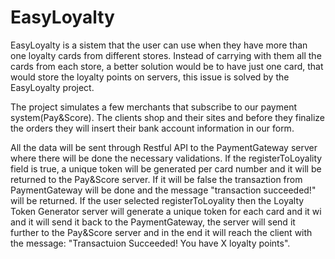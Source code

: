 # EasyLoyalty

EasyLoyalty is a sistem that the user can use when they have more than one loyalty cards from different stores. 
Instead of carrying with them all the cards from each store, a better solution would be to have just one card,
that would store the loyalty points on servers, this issue is solved by the EasyLoyalty project.

The project simulates a few merchants that subscribe to our payment system(Pay&Score). The clients shop and their sites and 
before they finalize the orders they will insert their bank account information in our form.

All the data will be sent through Restful API to the PaymentGateway server where there will be done the necessary validations.
If the registerToLoyality field is true, a unique token will be generated per card number and it will be returned to the Pay&Score
server. If it will be false the transaztion from PaymentGateway will be done and the message "transaction succeeded!" will be
returned. If the user selected registerToLoyality then the Loyalty Token Generator server will generate a unique token for each card and it wi
and it will send it back to the PaymentGateway, the server will send it further to the Pay&Score server and in the end it will
reach the client with the message: "Transactuion Succeeded! You have X loyalty points".

